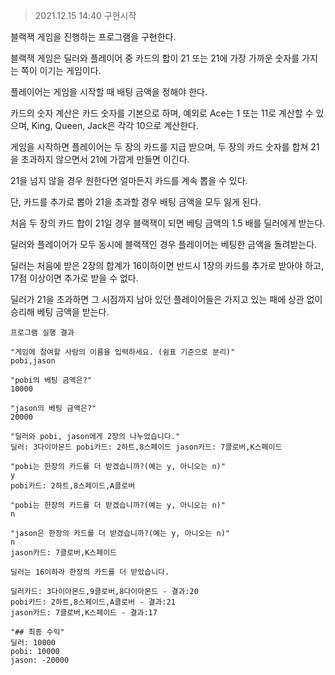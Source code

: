 > 2021.12.15 14:40 구현시작

블랙잭 게임을 진행하는 프로그램을 구현한다. 

블랙잭 게임은 딜러와 플레이어 중 카드의 합이 21 또는 21에 가장 가까운 숫자를 가지는 쪽이 이기는 게임이다.

플레이어는 게임을 시작할 때 배팅 금액을 정해야 한다. 

카드의 숫자 계산은 카드 숫자를 기본으로 하며, 예외로 Ace는 1 또는 11로 계산할 수 있으며, King, Queen, Jack은 각각 10으로 계산한다.

게임을 시작하면 플레이어는 두 장의 카드를 지급 받으며, 두 장의 카드 숫자를 합쳐 21을 초과하지 않으면서 21에 가깝게 만들면 이긴다. 

21을 넘지 않을 경우 원한다면 얼마든지 카드를 계속 뽑을 수 있다. 

단, 카드를 추가로 뽑아 21을 초과할 경우 배팅 금액을 모두 잃게 된다.

처음 두 장의 카드 합이 21일 경우 블랙잭이 되면 베팅 금액의 1.5 배를 딜러에게 받는다. 

딜러와 플레이어가 모두 동시에 블랙잭인 경우 플레이어는 베팅한 금액을 돌려받는다.

딜러는 처음에 받은 2장의 합계가 16이하이면 반드시 1장의 카드를 추가로 받아야 하고, 17점 이상이면 추가로 받을 수 없다. 

딜러가 21을 초과하면 그 시점까지 남아 있던 플레이어들은 가지고 있는 패에 상관 없이 승리해 베팅 금액을 받는다.

```
프로그램 실행 결과

"게임에 참여할 사람의 이름을 입력하세요. (쉼표 기준으로 분리)" 
pobi,jason

"pobi의 베팅 금액은?" 
10000

"jason의 베팅 금액은?" 
20000

"딜러와 pobi, jason에게 2장의 나누었습니다." 
딜러: 3다이아몬드 pobi카드: 2하트,8스페이드 jason카드: 7클로버,K스페이드

"pobi는 한장의 카드를 더 받겠습니까?(예는 y, 아니오는 n)" 
y 
pobi카드: 2하트,8스페이드,A클로버 

"pobi는 한장의 카드를 더 받겠습니까?(예는 y, 아니오는 n)" 
n

"jason은 한장의 카드를 더 받겠습니까?(예는 y, 아니오는 n)" 
n 
jason카드: 7클로버,K스페이드

딜러는 16이하라 한장의 카드를 더 받았습니다.

딜러카드: 3다이아몬드,9클로버,8다이아몬드 - 결과:20 
pobi카드: 2하트,8스페이드,A클로버 - 결과:21 
jason카드: 7클로버,K스페이드 - 결과:17

"## 최종 수익" 
딜러: 10000 
pobi: 10000 
jason: -20000
```
